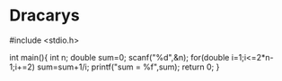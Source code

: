 # Dracarys
#include <stdio.h>

int main(){
int n;
double sum=0;
scanf("%d",&n);
for(double i=1;i<=2*n-1;i+=2)
sum=sum+1/i;
printf("sum = %f",sum);
    return 0;
}
